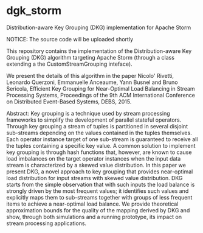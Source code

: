 # dgk_storm
Distribution-aware Key Grouping (DKG) implementation for Apache Storm

NOTICE: The source code will be uploaded shortly

This repository contains the implementation of the Distribution-aware Key Grouping (DKG) algorithm targeting Apache Storm (through a class extending a the CustomStreamGrouping inteface).

We present the details of this algorithm in the paper Nicolo' Rivetti,  Leonardo Querzoni, Emmanuelle Anceaume, Yann  Busnel and Bruno Sericola, Efficient Key Grouping for Near-Optimal Load Balancing in Stream Processing Systems, Proceedings of the 9th ACM International Conference on Distributed Event-Based Systems, DEBS, 2015.

Abstract:
Key grouping is a technique used by stream processing frameworks to simplify the development of parallel stateful operators. Through key grouping a stream of tuples is partitioned in several disjoint sub-streams depending on the values contained in the tuples themselves. Each operator instance target of one sub-stream is guaranteed to receive all the tuples containing a specific key value. A common solution to implement key grouping is through hash functions that, however, are known to cause load imbalances on the target operator instances when the input data stream is characterized by a skewed value distribution. In this paper we present DKG, a novel approach to key grouping that provides near-optimal load distribution for input streams with skewed value distribution. DKG starts from the simple observation that with such inputs the load balance is strongly driven by the most frequent values; it identifies such values and explicitly maps them to sub-streams together with groups of less frequent items to achieve a near-optimal load balance. We provide theoretical approximation bounds for the quality of the mapping derived by DKG and show, through both simulations and a  running prototype, its impact on stream processing applications.


